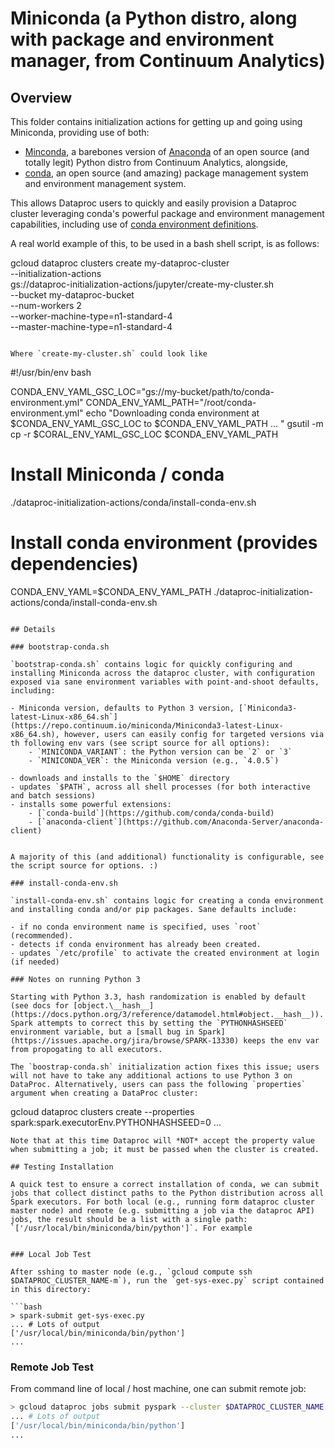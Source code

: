 # Miniconda (a Python distro, along with package and environment manager, from Continuum Analytics)

## Overview

This folder contains initialization actions for getting up and going using Miniconda, providing use of both:
 
- [Minconda](http://conda.pydata.org/miniconda.html), a barebones version of [Anaconda](https://www.continuum.io/why-anaconda) of an open source (and totally legit) Python distro from Continuum Analytics, alongside,
- [conda](http://conda.pydata.org/docs/), an open source (and amazing) package management system and environment management system.

This allows Dataproc users to quickly and easily provision a Dataproc cluster leveraging conda's powerful package and environment management capabilities, including use of [conda environment definitions](https://github.com/conda/conda-env#environment-file-example).

A real world example of this, to be used in a bash shell script, is as follows:

gcloud dataproc clusters create my-dataproc-cluster \
    --initialization-actions \
        gs://dataproc-initialization-actions/jupyter/create-my-cluster.sh \
    --bucket my-dataproc-bucket \
    --num-workers 2 \
    --worker-machine-type=n1-standard-4 \
    --master-machine-type=n1-standard-4
```

Where `create-my-cluster.sh` could look like

```
#!/usr/bin/env bash

CONDA_ENV_YAML_GSC_LOC="gs://my-bucket/path/to/conda-environment.yml"
CONDA_ENV_YAML_PATH="/root/conda-environment.yml"
echo "Downloading conda environment at $CONDA_ENV_YAML_GSC_LOC to $CONDA_ENV_YAML_PATH ... "
gsutil -m cp -r $CORAL_ENV_YAML_GSC_LOC $CONDA_ENV_YAML_PATH

# Install Miniconda / conda
./dataproc-initialization-actions/conda/install-conda-env.sh
# Install conda environment (provides dependencies)
CONDA_ENV_YAML=$CONDA_ENV_YAML_PATH ./dataproc-initialization-actions/conda/install-conda-env.sh
```

## Details 

### bootstrap-conda.sh

`bootstrap-conda.sh` contains logic for quickly configuring and installing Miniconda across the dataproc cluster, with configuration exposed via sane environment variables with point-and-shoot defaults, including:

- Miniconda version, defaults to Python 3 version, [`Miniconda3-latest-Linux-x86_64.sh`](https://repo.continuum.io/miniconda/Miniconda3-latest-Linux-x86_64.sh), however, users can easily config for targeted versions via th following env vars (see script source for all options):
    - `MINICONDA_VARIANT`: the Python version can be `2` or `3`
    - `MINICONDA_VER`: the Miniconda version (e.g., `4.0.5`)
 
- downloads and installs to the `$HOME` directory
- updates `$PATH`, across all shell processes (for both interactive and batch sessions)
- installs some powerful extensions:
    - [`conda-build`](https://github.com/conda/conda-build)
    - [`anaconda-client`](https://github.com/Anaconda-Server/anaconda-client)
    
 
A majority of this (and additional) functionality is configurable, see the script source for options. :)

### install-conda-env.sh

`install-conda-env.sh` contains logic for creating a conda environment and installing conda and/or pip packages. Sane defaults include:

- if no conda environment name is specified, uses `root` (recommended).
- detects if conda environment has already been created.
- updates `/etc/profile` to activate the created environment at login (if needed)

### Notes on running Python 3

Starting with Python 3.3, hash randomization is enabled by default (see docs for [object.\__hash__](https://docs.python.org/3/reference/datamodel.html#object.__hash__)). Spark attempts to correct this by setting the `PYTHONHASHSEED` environment variable, but a [small bug in Spark](https://issues.apache.org/jira/browse/SPARK-13330) keeps the env var from propogating to all executors.

The `boostrap-conda.sh` initialization action fixes this issue; users will not have to take any additional actions to use Python 3 on DataProc. Alternatively, users can pass the following `properties` argument when creating a DataProc cluster:
```
gcloud dataproc clusters create --properties spark:spark.executorEnv.PYTHONHASHSEED=0 ...
```
Note that at this time Dataproc will *NOT* accept the property value when submitting a job; it must be passed when the cluster is created.

## Testing Installation

A quick test to ensure a correct installation of conda, we can submit jobs that collect distinct paths to the Python distribution across all Spark executors. For both local (e.g., running form dataproc cluster master node) and remote (e.g. submitting a job via the dataproc API) jobs, the result should be a list with a single path: `['/usr/local/bin/miniconda/bin/python']`. For example


### Local Job Test

After sshing to master node (e.g., `gcloud compute ssh $DATAPROC_CLUSTER_NAME-m`), run the `get-sys-exec.py` script contained in this directory:

```bash
> spark-submit get-sys-exec.py
... # Lots of output
['/usr/local/bin/miniconda/bin/python']
...
```

### Remote Job Test

From command line of local / host machine, one can submit remote job:

```bash
> gcloud dataproc jobs submit pyspark --cluster $DATAPROC_CLUSTER_NAME get-sys-exec.py
... # Lots of output
['/usr/local/bin/miniconda/bin/python']
...
```
